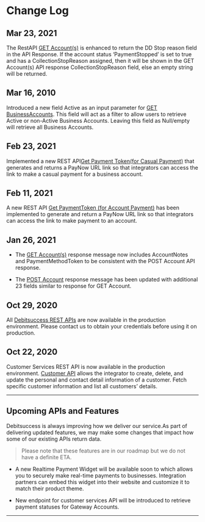 # Change Log


##  Mar 23, 2021
The RestAPI [GET Account(s)](../CustomerServicesApi.yaml/paths/~1accounts/get) is enhanced to return the DD Stop reason field in the API Response. If the account status ‘PaymentStopped’ is set to true and has a CollectionStopReason assigned, then it will be shown in the GET Account(s) API response CollectionStopReason field, else an empty string will be returned.

## Mar 16, 2010

Introduced a new field Active as an input parameter for [GET BusinessAccounts](../CustomerServicesApi.yaml/paths/~1businessAccounts/get). This field will act as a filter to allow users to retrieve Active or non-Active Business Accounts. Leaving this field as Null/empty will retrieve all Business Accounts.

## Feb 23, 2021
Implemented a new REST API[Get Payment Token(for Casual Payment)](../CustomerServicesApi.yaml/paths/~1businessAccounts~1%7BbusinessAccountId%7D~1paymentTokens/post) that generates and returns a PayNow URL link so that integrators can access the link to make a casual payment for a business account.


## Feb 11, 2021
A new REST API [Get PaymentToken (for Account Payment)](../CustomerServicesApi.yaml/paths/~1accounts~1%7BaccountId%7D~1paymentTokens/post) has been implemented to generate and return a PayNow URL link so that integrators can access the link to make payment to an account.


## Jan 26, 2021

* The [GET Account(s)](../CustomerServicesApi.yaml/paths/~1accounts/get) response message now includes AccountNotes and PaymentMethodToken to be consistent with the POST Account API response.


* The [POST Account](../CustomerServicesApi.yaml/paths/~1accounts/post) response message has been updated with additional 23 fields similar to response for GET Account.



## Oct 29, 2020

All [Debitsuccess REST APIs](../docs/Introduction/1-REST-APIs.md) are now available in the production environment. Please contact us to obtain your credentials before using it on production. 

## Oct 22, 2020

Customer Services REST API is now available in the production environment. [Customer API](../CustomerServicesApi.yaml) allows the integrator to create, delete, and update the personal and contact detail information of a customer. Fetch specific customer information and list all customers’ details. 

******

## Upcoming APIs and Features
Debitsuccess is always improving how we deliver our service.As part of delivering updated features, we may make some changes that impact how some of our existing APIs return data.

<!-- theme: success -->

> Please note that these features are in our roadmap but we do not have a definite ETA.


* A new Realtime Payment Widget will be available soon to which allows you to securely make real-time payments to businesses. Integration partners can embed this widget into their website and customize it to match their product theme.

* New endpoint for customer services API will be introduced to retrieve payment statuses for Gateway Accounts.



*****


